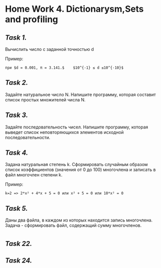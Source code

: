 # **Home Work 4. Dictionarysm,Sets and profiling**
## *Task 1.*
Вычислить число c заданной точностью d

Пример:

    при $d = 0.001, π = 3.141.$    $10^{-1} ≤ d ≤10^{-10}$
## *Task 2.*
Задайте натуральное число N. Напишите программу, которая составит список простых множителей числа N.
## *Task 3.*
Задайте последовательность чисел. Напишите программу, которая выведет список неповторяющихся элементов исходной последовательности.
## *Task 4.*
Задана натуральная степень k. Сформировать случайным образом список коэффициентов (значения от 0 до 100) многочлена и записать в файл многочлен степени k.

Пример:

    k=2 => 2*x² + 4*x + 5 = 0 или x² + 5 = 0 или 10*x² = 0
## *Task 5.*
Даны два файла, в каждом из которых находится запись многочлена. Задача - сформировать файл, содержащий сумму многочленов.
#
## *Task 22.*

## *Task 24.*